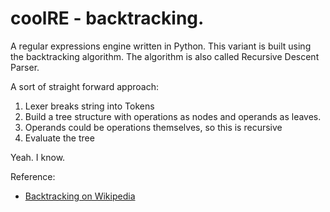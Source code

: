 # coolRE - backtracking.

A regular expressions engine written in Python.
This variant is built using the backtracking algorithm.
The algorithm is also called Recursive Descent Parser.

A sort of straight forward approach:
1. Lexer breaks string into Tokens
1. Build a tree structure with operations as nodes and operands as leaves.
  1. Operands could be operations themselves, so this is recursive
1. Evaluate the tree 

Yeah. I know.

Reference:
* [Backtracking on Wikipedia](https://en.wikipedia.org/wiki/Backtracking)

